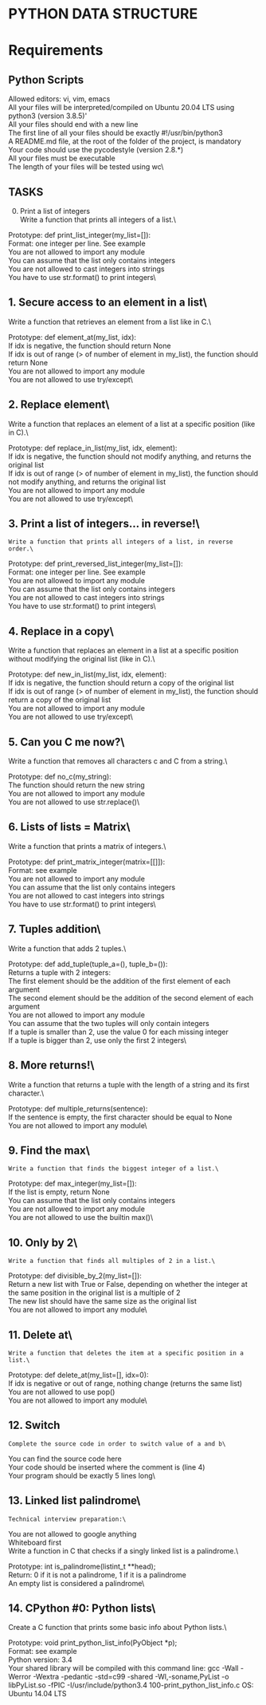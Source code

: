 # PYTHON DATA STRUCTURE

# Requirements
## Python Scripts
Allowed editors: vi, vim, emacs\
All your files will be interpreted/compiled on Ubuntu 20.04 LTS using python3 (version 3.8.5)'\
All your files should end with a new line\
The first line of all your files should be exactly #!/usr/bin/python3\
A README.md file, at the root of the folder of the project, is mandatory\
Your code should use the pycodestyle (version 2.8.*)\
All your files must be executable\
The length of your files will be tested using wc\

## TASKS
0. Print a list of integers\
   Write a function that prints all integers of a list.\

Prototype: def print_list_integer(my_list=[]):\
Format: one integer per line. See example\
You are not allowed to import any module\
You can assume that the list only contains integers\
You are not allowed to cast integers into strings\
You have to use str.format() to print integers\

## 1. Secure access to an element in a list\
   Write a function that retrieves an element from a list like in C.\

Prototype: def element_at(my_list, idx):\
If idx is negative, the function should return None\
If idx is out of range (> of number of element in my_list), the function should return None\
You are not allowed to import any module\
You are not allowed to use try/except\

## 2. Replace element\
 Write a function that replaces an element of a list at a specific position (like in C).\

Prototype: def replace_in_list(my_list, idx, element):\
If idx is negative, the function should not modify anything, and returns the original list\
If idx is out of range (> of number of element in my_list), the function should not modify anything, and returns the original list\
You are not allowed to import any module\
You are not allowed to use try/except\

## 3. Print a list of integers... in reverse!\
    Write a function that prints all integers of a list, in reverse order.\

Prototype: def print_reversed_list_integer(my_list=[]):\
Format: one integer per line. See example\
You are not allowed to import any module\
You can assume that the list only contains integers\
You are not allowed to cast integers into strings\
You have to use str.format() to print integers\

## 4. Replace in a copy\
   Write a function that replaces an element in a list at a specific position without modifying the original list (like in C).\

Prototype: def new_in_list(my_list, idx, element):\
If idx is negative, the function should return a copy of the original list\
If idx is out of range (> of number of element in my_list), the function should return a copy of the original list\
You are not allowed to import any module\
You are not allowed to use try/except\

## 5. Can you C me now?\
   Write a function that removes all characters c and C from a string.\

Prototype: def no_c(my_string):\
The function should return the new string\
You are not allowed to import any module\
You are not allowed to use str.replace()\

## 6. Lists of lists = Matrix\
   Write a function that prints a matrix of integers.\

Prototype: def print_matrix_integer(matrix=[[]]):\
Format: see example\
You are not allowed to import any module\
You can assume that the list only contains integers\
You are not allowed to cast integers into strings\
You have to use str.format() to print integers\

## 7. Tuples addition\
   Write a function that adds 2 tuples.\

Prototype: def add_tuple(tuple_a=(), tuple_b=()):\
Returns a tuple with 2 integers:\
The first element should be the addition of the first element of each argument\
The second element should be the addition of the second element of each argument\
You are not allowed to import any module\
You can assume that the two tuples will only contain integers\
If a tuple is smaller than 2, use the value 0 for each missing integer\
If a tuple is bigger than 2, use only the first 2 integers\

## 8. More returns!\
   Write a function that returns a tuple with the length of a string and its first character.\

Prototype: def multiple_returns(sentence):\
If the sentence is empty, the first character should be equal to None\
You are not allowed to import any module\

## 9. Find the max\
    Write a function that finds the biggest integer of a list.\

Prototype: def max_integer(my_list=[]):\
If the list is empty, return None\
You can assume that the list only contains integers\
You are not allowed to import any module\
You are not allowed to use the builtin max()\

## 10. Only by 2\
    Write a function that finds all multiples of 2 in a list.\

Prototype: def divisible_by_2(my_list=[]):\
Return a new list with True or False, depending on whether the integer at the same position in the original list is a multiple of 2\
The new list should have the same size as the original list\
You are not allowed to import any module\

## 11. Delete at\
    Write a function that deletes the item at a specific position in a list.\

Prototype: def delete_at(my_list=[], idx=0):\
If idx is negative or out of range, nothing change (returns the same list)\
You are not allowed to use pop()\
You are not allowed to import any module\

## 12. Switch
    Complete the source code in order to switch value of a and b\

You can find the source code here\
Your code should be inserted where the comment is (line 4)\
Your program should be exactly 5 lines long\

## 13. Linked list palindrome\
    Technical interview preparation:\

You are not allowed to google anything\
Whiteboard first\
Write a function in C that checks if a singly linked list is a palindrome.\

Prototype: int is_palindrome(listint_t **head);\
Return: 0 if it is not a palindrome, 1 if it is a palindrome\
An empty list is considered a palindrome\

## 14. CPython #0: Python lists\
   
Create a C function that prints some basic info about Python lists.\

Prototype: void print_python_list_info(PyObject *p);\
Format: see example\
Python version: 3.4\
Your shared library will be compiled with this command line: gcc -Wall -Werror -Wextra -pedantic -std=c99 -shared -Wl,-soname,PyList -o libPyList.so -fPIC -I/usr/include/python3.4 100-print_python_list_info.c
OS: Ubuntu 14.04 LTS 



